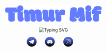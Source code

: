 <p align="center">
  <a href="https://github.com/trmif">
    <img src="https://raw.githubusercontent.com/trmif/trmif/1c0efdafb34bfeb6e159ed814a2c8d621d9ab596/trmif.svg" alt="Timur Mif" /></a>
</p>
<p align="center">
    <img src="https://readme-typing-svg.demolab.com?font=PT+Sans+Bold&center=true&pause=1000&vCenter=true&multiline=false&random=true&width=435&color=647dff&lines=Scientist+and+developer+from+Saint-P.;CoFounder+and+CTO+of+FrolovInR;3%2B+years+of+coding+experience;HSE+student" alt="Typing SVG" />
</p>

<!-- Social icons section -->
<p align="center">
  <a href="https://t.me/trmif"><img width="32px" alt="telegram" title="telegram" src="https://raw.githubusercontent.com/trmif/trmif/a9ea22d388a1ba1d92028628f5624f6aa2800c7a/telegram.svg"/></a>
  &#8287;&#8287;&#8287;&#8287;&#8287;
  <a href="https://discord.gg/pTvQKaFvZP"><img width="32px" alt="discrod" title="discord"src="https://raw.githubusercontent.com/trmif/trmif/8b672db9609b8e57cba6c9baafbb17a742df3b74/discord.svg"/></a>
  &#8287;&#8287;&#8287;&#8287;&#8287;
  <a href="https://www.instagram.com/tmifur" alt="instagram" title="instagram"><img width="32px" src="https://raw.githubusercontent.com/trmif/trmif/00be95e02308f771fcba63278e2fcb21ec564e28/instagram.svg"/></a>
  &#8287;&#8287;&#8287;&#8287;&#8287;
</p>
